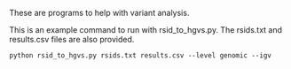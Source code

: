 These are programs to help with variant analysis. 


This is an example command to run with rsid_to_hgvs.py. The rsids.txt and results.csv files are also provided.

```{}
python rsid_to_hgvs.py rsids.txt results.csv --level genomic --igv
```
